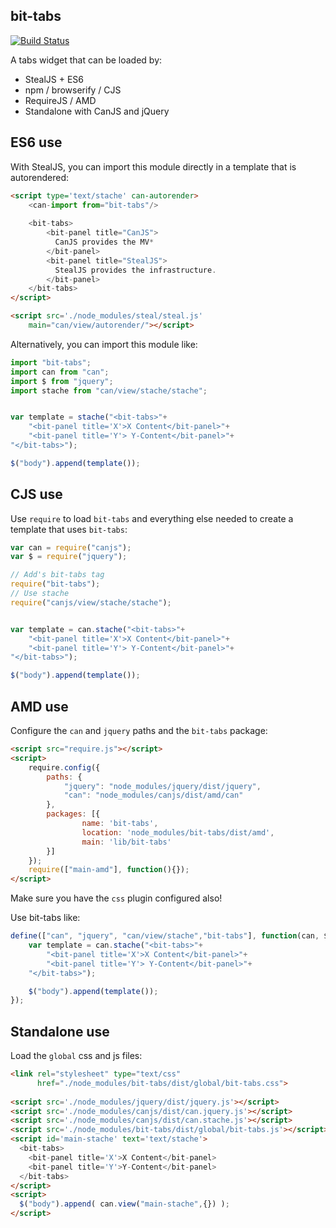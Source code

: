 ## bit-tabs

[![Build Status](https://travis-ci.org/bitovi-components/bit-tabs.svg?branch=master)](https://travis-ci.org/bitovi-components/bit-tabs)

A tabs widget that can be loaded by:

- StealJS + ES6
- npm / browserify / CJS
- RequireJS / AMD
- Standalone with CanJS and jQuery


## ES6 use

With StealJS, you can import this module directly in a template that is autorendered:

```html
<script type='text/stache' can-autorender>
	<can-import from="bit-tabs"/>
	
	<bit-tabs>
	    <bit-panel title="CanJS">
	      CanJS provides the MV*
	    </bit-panel>
	    <bit-panel title="StealJS">
	      StealJS provides the infrastructure.
	    </bit-panel>
  	</bit-tabs>
</script>

<script src='./node_modules/steal/steal.js'
	main="can/view/autorender/"></script>
```

Alternatively, you can import this module like:

```js
import "bit-tabs";
import can from "can";
import $ from "jquery";
import stache from "can/view/stache/stache";


var template = stache("<bit-tabs>"+
	"<bit-panel title='X'>X Content</bit-panel>"+
	"<bit-panel title='Y'> Y-Content</bit-panel>"+
"</bit-tabs>");

$("body").append(template());

```


## CJS use

Use `require` to load `bit-tabs` and everything else
needed to create a template that uses `bit-tabs`:

```js
var can = require("canjs");
var $ = require("jquery");

// Add's bit-tabs tag
require("bit-tabs");
// Use stache
require("canjs/view/stache/stache");


var template = can.stache("<bit-tabs>"+
	"<bit-panel title='X'>X Content</bit-panel>"+
	"<bit-panel title='Y'> Y-Content</bit-panel>"+
"</bit-tabs>");

$("body").append(template());

```

## AMD use

Configure the `can` and `jquery` paths and the `bit-tabs` package:

```html
<script src="require.js"></script>
<script>
	require.config({
	    paths: {
	        "jquery": "node_modules/jquery/dist/jquery",
	        "can": "node_modules/canjs/dist/amd/can"
	    },
	    packages: [{
		    	name: 'bit-tabs',
		    	location: 'node_modules/bit-tabs/dist/amd',
		    	main: 'lib/bit-tabs'
	    }]
	});
	require(["main-amd"], function(){});
</script>
```

Make sure you have the `css` plugin configured also!

Use bit-tabs like:

```js
define(["can", "jquery", "can/view/stache","bit-tabs"], function(can, $){
	var template = can.stache("<bit-tabs>"+
		"<bit-panel title='X'>X Content</bit-panel>"+
		"<bit-panel title='Y'> Y-Content</bit-panel>"+
	"</bit-tabs>");

	$("body").append(template());
});
```

## Standalone use

Load the `global` css and js files:

```html
<link rel="stylesheet" type="text/css" 
      href="./node_modules/bit-tabs/dist/global/bit-tabs.css">
      
<script src='./node_modules/jquery/dist/jquery.js'></script>
<script src='./node_modules/canjs/dist/can.jquery.js'></script>
<script src='./node_modules/canjs/dist/can.stache.js'></script>
<script src='./node_modules/bit-tabs/dist/global/bit-tabs.js'></script>
<script id='main-stache' text='text/stache'>
  <bit-tabs>
    <bit-panel title='X'>X Content</bit-panel>
    <bit-panel title='Y'>Y-Content</bit-panel>
  </bit-tabs>
</script>
<script>
  $("body").append( can.view("main-stache",{}) );
</script>
```
